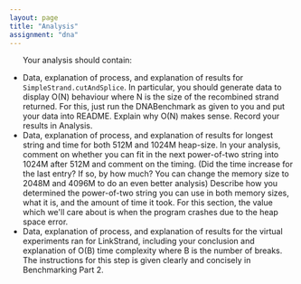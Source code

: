 ```yaml
---
layout: page
title: "Analysis"
assignment: "dna"
---
```


<ul>
<p>Your analysis should contain:</p>
<li>Data, explanation of process, and explanation of results for <code>SimpleStrand.cutAndSplice</code>. In particular, you should generate data to display O(N) behaviour where N is the size of the recombined strand returned. For this, just run the DNABenchmark as given to you and put your data into README. Explain why O(N) makes sense. Record your results in Analysis. </li>
<li>Data, explanation of process, and explanation of results for longest string and time for both 512M and 1024M heap-size. In your analysis, comment on whether you can fit in the next power-of-two string into 1024M after 512M and comment on the timing. (Did the time increase for the last entry? If so, by how much? You can change the memory size to 2048M and 4096M to do an even better analysis) Describe how you determined the power-of-two string you can use in both memory sizes, what it is, and the amount of time it took. For this section, the value which we'll care about is when the program crashes due to the heap space error.</li>
<li>Data, explanation of process, and explanation of results for the virtual experiments ran for LinkStrand, including your conclusion and explanation of O(B) time complexity where B is the number of breaks. The instructions for this step is given clearly and concisely in Benchmarking Part 2.</li>
</ul>


